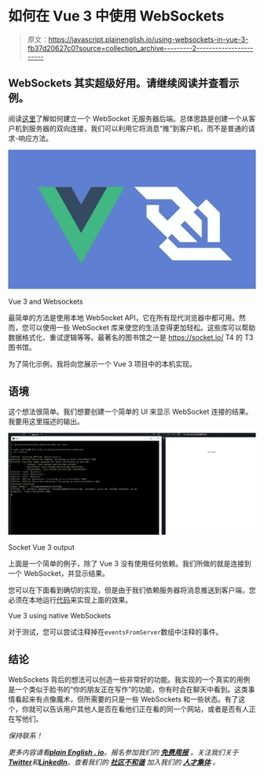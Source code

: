 # 如何在 Vue 3 中使用 WebSockets

> 原文：<https://javascript.plainenglish.io/using-websockets-in-vue-3-fb37d20627c0?source=collection_archive---------2----------------------->

## WebSockets 其实超级好用。请继续阅读并查看示例。

阅读[这里](https://betterprogramming.pub/serverless-websocket-how-and-why-with-examples-e83b05c14040)了解如何建立一个 WebSocket 无服务器后端。总体思路是创建一个从客户机到服务器的双向连接，我们可以利用它将消息“推”到客户机，而不是普通的请求-响应方法。

![](img/077ddef7257af8ad08d192c15847bf82.png)

Vue 3 and Websockets

最简单的方法是使用本地 WebSocket API，它在所有现代浏览器中都可用。然而，您可以使用一些 WebSocket 库来使您的生活变得更加轻松。这些库可以帮助数据格式化、重试逻辑等等。最著名的图书馆之一是 https://socket.io/ T4 的 T3 图书馆。

为了简化示例，我将向您展示一个 Vue 3 项目中的本机实现。

## 语境

这个想法很简单。我们想要创建一个简单的 UI 来显示 WebSocket 连接的结果。我要用这里描述的输出。

![](img/1444173d25ca7ab0b907f528d44e1947.png)

Socket Vue 3 output

上面是一个简单的例子，除了 Vue 3 没有使用任何依赖。我们所做的就是连接到一个 WebSocket，并显示结果。

您可以在下面看到确切的实现，但是由于我们依赖服务器将消息推送到客户端，您必须在本地运行[代码](https://betterprogramming.pub/serverless-websocket-how-and-why-with-examples-e83b05c14040)来实现上面的效果。

Vue 3 using native WebSockets

对于测试，您可以尝试注释掉在`eventsFromServer`数组中注释的事件。

## 结论

WebSockets 背后的想法可以创造一些非常好的功能。我实现的一个真实的用例是一个类似于脸书的“你的朋友正在写作”的功能，你有时会在聊天中看到。这类事情看起来有点像魔术，但所需要的只是一些 WebSockets 和一些状态。有了这个，你就可以告诉用户其他人是否在看他们正在看的同一个网站，或者是否有人正在写他们。

*保持联系！*

*更多内容请看*[***plain English . io***](https://plainenglish.io/)*。报名参加我们的* [***免费周报***](http://newsletter.plainenglish.io/) *。关注我们关于*[***Twitter***](https://twitter.com/inPlainEngHQ)*和*[***LinkedIn***](https://www.linkedin.com/company/inplainenglish/)*。查看我们的* [***社区不和谐***](https://discord.gg/GtDtUAvyhW) *加入我们的* [***人才集体***](https://inplainenglish.pallet.com/talent/welcome) *。*